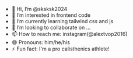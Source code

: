 - 👋 Hi, I’m @sksksk2024
- 👀 I’m interested in frontend code
- 🌱 I’m currently learning tailwind css and js
- 💞️ I’m looking to collaborate on ...
- 📫 How to reach me: instagram(@alextvop2016)
- 😄 Pronouns: him/he/his
- ⚡ Fun fact: I'm a pro calisthenics athlete!

<!---
sksksk2024/sksksk2024 is a ✨ special ✨ repository because its `README.md` (this file) appears on your GitHub profile.
You can click the Preview link to take a look at your changes.
--->

